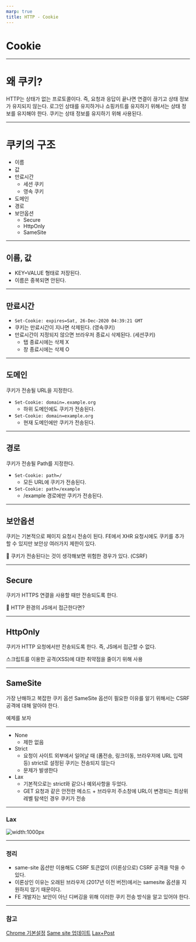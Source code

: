 ```yaml
---
marp: true
title: HTTP - Cookie
---
```


# Cookie

---

# 왜 쿠키?

HTTP는 상태가 없는 프로토콜이다.
즉, 요청과 응답이 끝나면 연결이 끊기고 상태 정보가 유지되지 않는다.
로그인 상태를 유지하거나 쇼핑카트를 유지하기 위해서는 상태 정보를 유지해야 한다.
쿠키는 상태 정보를 유지하기 위해 사용된다.

---

# 쿠키의 구조

- 이름
- 값
- 만료시간
  - 세션 쿠키
  - 영속 쿠키
- 도메인
- 경로
- 보안옵션
  - Secure
  - HttpOnly
  - SameSite

---

## 이름, 값

- KEY=VALUE 형태로 저장된다.
- 이름은 중복되면 안된다.

---

## 만료시간

- `Set-Cookie: expires=Sat, 26-Dec-2020 04:39:21 GMT`
- 쿠키는 만료시간이 지나면 삭제된다. (영속쿠키)
- 만료시간이 지정되지 않으면 브라우저 종료시 삭제된다. (세션쿠키)
  - 탭 종료시에는 삭제 X
  - 창 종료시에는 삭제 O

---

## 도메인
쿠키가 전송될 URL을 지정한다.

- `Set-Cookie: domain=.example.org`
  - 하위 도메인에도 쿠키가 전송된다.
- `Set-Cookie: domain=example.org`
  - 현재 도메인에만 쿠키가 전송된다.

---

## 경로
쿠키가 전송될 Path를 지정한다.

- `Set-Cookie: path=/`
  - 모든 URL에 쿠키가 전송된다.
- `Set-Cookie: path=/example`
  - /example 경로에만 쿠키가 전송된다.

---

## 보안옵션
쿠키는 기본적으로 페이지 요청시 전송이 된다.
FE에서 XHR 요청시에도 쿠키를 추가 할 수 있지만 보안상 여러가지 제한이 있다.  

🤔 쿠키가 전송된다는 것이 생각해보면 위험한 경우가 있다. (CSRF)

---

## Secure
쿠키가 HTTPS 연결을 사용할 때만 전송되도록 한다.

🤔 HTTP 환경의 JS에서 접근한다면?

---

## HttpOnly

쿠키가 HTTP 요청에서만 전송되도록 한다. 즉, JS에서 접근할 수 없다.

스크립트를 이용한 공격(XSS)에 대한 취약점을 줄이기 위해 사용

---

## SameSite

가장 난해하고 복잡한 쿠키 옵션
SameSite 옵션이 필요한 이유를 알기 위해서는 CSRF 공격에 대해 알아야 한다.

예제를 보자

---

- None
  - 제한 없음
- Strict
  - 요청이 사이트 외부에서 일어날 때 (폼전송, 링크이동, 브라우저에 URL 입력 등) strict로 설정된 쿠키는 전송되지 않는다
  - 문제가 발생한다
- Lax
  - 기본적으로는 strict와 같으나 예외사항을 두었다.
  - GET 요청과 같은 안전한 메소드 + 브라우저 주소창에 URL이 변경되는 최상위 레벨 탐색인 경우 쿠키가 전송

---

### Lax

![width:1000px](https://res.cloudinary.com/dfyuv19ig/image/upload/v1685954335/cookie-lax_rtnv86.png)

 

---

### 정리

- same-site 옵션만 이용해도 CSRF 토큰없이 (이론상으로) CSRF 공격을 막을 수 있다.
- 이론상인 이유는 오래된 브라우저 (2017년 이전 버전)에서는 samesite 옵션을 지원하지 않기 때문이다.
- FE 개발자는 보안이 아닌 디버깅을 위해 이러한 쿠키 전송 방식을 알고 있어야 한다.

---

### 참고
[Chrome 기본설정](https://www.chromium.org/updates/same-site/)
[Same site 업데이트](https://tech.kakao.com/2021/02/02/frontend-growth-06/)
[Lax+Post](https://chromestatus.com/feature/5088147346030592)
